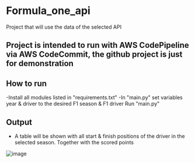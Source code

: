 # Formula_one_api
Project that will use the data of the selected API

## Project is intended to run with AWS CodePipeline via AWS CodeCommit, the github project is just for demonstration

## How to run
-Install all modules listed in "requirements.txt"
-In "main.py" set variables year & driver to the desired F1 season & F1 driver
Run "main.py"

## Output
- A table will be shown with all start & finish positions of the driver in the selected season. Together with the scored points

![image](https://user-images.githubusercontent.com/62589777/132458346-bd629b62-c4ff-430a-b4d2-6bb01b4f5ea0.png)
